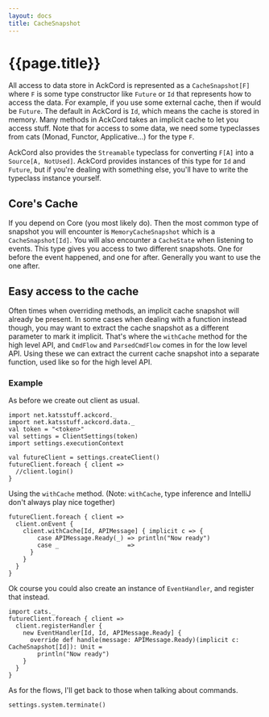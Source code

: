 ```yaml
---
layout: docs
title: CacheSnapshot
---
```


# {{page.title}}
All access to data store in AckCord is represented as a `CacheSnapshot[F]` where `F` is some type constructor like `Future` or `Id` that represents how to access the data. For example, if you use some external cache, then if would be `Future`. The default in AckCord is `Id`, which means the cache is stored in memory. Many methods in AckCord takes an implicit cache to let you access stuff. Note that for access to some data, we need some typeclasses from cats (Monad, Functor, Applicative...) for the type `F`.

AckCord also provides the `Streamable` typeclass for converting `F[A]` into a `Source[A, NotUsed]`. AckCord provides instances of this type for `Id` and `Future`, but if you're dealing with something else, you'll have to write the typeclass instance yourself.

## Core's Cache
If you depend on Core (you most likely do). Then the most common type of snapshot you will encounter is `MemoryCacheSnapshot` which is a `CacheSnapshot[Id]`. You will also encounter a `CacheState` when listening to events. This type gives you access to two different snapshots. One for before the event happened, and one for after. Generally you want to use the one after.

## Easy access to the cache
Often times when overriding methods, an implicit cache snapshot will already be present. In some cases when dealing with a function instead though, you may want to extract the cache snapshot as a different parameter to mark it implicit. That's where the `withCache` method for the high level API, and `CmdFlow` and `ParsedCmdFlow` comes in for the low level API. Using these we can extract the current cache snapshot into a separate function, used like so for the high level API.

### Example

As before we create out client as usual.
```tut:silent
import net.katsstuff.ackcord._
import net.katsstuff.ackcord.data._
val token = "<token>"
val settings = ClientSettings(token)
import settings.executionContext

val futureClient = settings.createClient()
futureClient.foreach { client =>
  //client.login()
}
```

Using the `withCache` method. (Note: `withCache`, type inference and IntelliJ don't always play nice together)

```tut
futureClient.foreach { client =>
  client.onEvent {
    client.withCache[Id, APIMessage] { implicit c => {
        case APIMessage.Ready(_) => println("Now ready")
        case _                   => 
      }
    }
  }
}
```

Ok course you could also create an instance of `EventHandler`, and register that instead.
```tut
import cats._
futureClient.foreach { client =>
  client.registerHandler {
    new EventHandler[Id, Id, APIMessage.Ready] {
      override def handle(message: APIMessage.Ready)(implicit c: CacheSnapshot[Id]): Unit = 
        println("Now ready")
    }
  }
}
```

As for the flows, I'll get back to those when talking about commands.

```tut:invisible
settings.system.terminate()
```